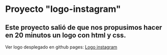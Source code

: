 # Proyecto "logo-instagram"  
## Este proyecto salió de que nos propusimos hacer en 20 minutos un logo con html y css.  
Ver logo desplegado en github pages: [Logo instagram](https://dtote.github.io/logo-instagram/)
